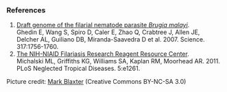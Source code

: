 ### References

1.  [Draft genome of the filarial nematode parasite *Brugia
    malayi*](http://europepmc.org/abstract/MED/17885136).\
    Ghedin E, Wang S, Spiro D, Caler E, Zhao Q, Crabtree J, Allen JE,
    Delcher AL, Guiliano DB, Miranda-Saavedra D et al. 2007. Science.
    317:1756-1760.
2.  [The NIH-NIAID Filariasis Research Reagent Resource
    Center](http://europepmc.org/abstract/MED/22140585).\
    Michalski ML, Griffiths KG, Williams SA, Kaplan RM, Moorhead
    AR. 2011. PLoS Neglected Tropical Diseases. 5:e1261.

Picture credit: [Mark Blaxter](http://eol.org/pages/2921743/overview)
(Creative Commons BY-NC-SA 3.0)
